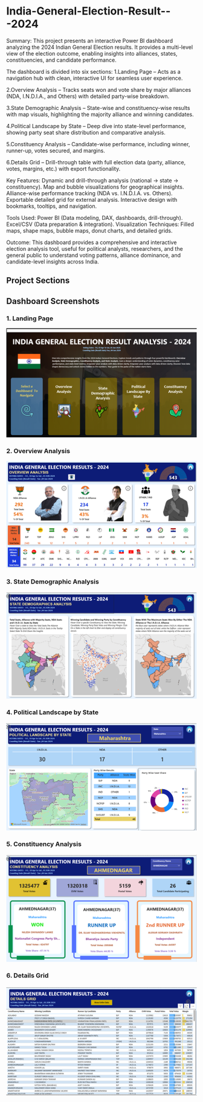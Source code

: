 # India-General-Election-Result---2024
Summary:
This project presents an interactive Power BI dashboard analyzing the 2024 Indian General Election results. It provides a multi-level view of the election outcome, enabling insights into alliances, states, constituencies, and candidate performance.

The dashboard is divided into six sections:
1.Landing Page – Acts as a navigation hub with clean, interactive UI for seamless user experience.

2.Overview Analysis – Tracks seats won and vote share by major alliances (NDA, I.N.D.I.A., and Others) with detailed party-wise breakdown.

3.State Demographic Analysis – State-wise and constituency-wise results with map visuals, highlighting the majority alliance and winning candidates.

4.Political Landscape by State – Deep dive into state-level performance, showing party seat share distribution and comparative analysis.

5.Constituency Analysis – Candidate-wise performance, including winner, runner-up, votes secured, and margins.

6.Details Grid – Drill-through table with full election data (party, alliance, votes, margins, etc.) with export functionality.



Key Features:
Dynamic and drill-through analysis (national → state → constituency).
Map and bubble visualizations for geographical insights.
Alliance-wise performance tracking (NDA vs. I.N.D.I.A. vs. Others).
Exportable detailed grid for external analysis.
Interactive design with bookmarks, tooltips, and navigation.

Tools Used:
Power BI (Data modeling, DAX, dashboards, drill-through).
Excel/CSV (Data preparation & integration).
Visualization Techniques: Filled maps, shape maps, bubble maps, donut charts, and detailed grids.

Outcome:
This dashboard provides a comprehensive and interactive election analysis tool, useful for political analysts, researchers, and the general public to understand voting patterns, alliance dominance, and candidate-level insights across India.

## Project Sections

## Dashboard Screenshots  

### 1. Landing Page  
![Landing Page](https://github.com/Dipalikade/India-General-Election-Result---2024/blob/main/Landing%20page.png?raw=true)

### 2. Overview Analysis  
![Overview Analysis](https://github.com/Dipalikade/India-General-Election-Result---2024/blob/main/Overview%20Analysis.png?raw=true)

### 3. State Demographic Analysis  
![State Demographic Analysis](https://github.com/Dipalikade/India-General-Election-Result---2024/blob/main/State%20Demographics%20Analysis.png?raw=true)

### 4. Political Landscape by State  
![Political Landscape by State](https://github.com/Dipalikade/India-General-Election-Result---2024/blob/main/Political%20Landscape%20by%20State.png?raw=true)

### 5. Constituency Analysis  
![Constituency Analysis](https://github.com/Dipalikade/India-General-Election-Result---2024/blob/main/Constituency%20Analysis.png?raw=true)

### 6. Details Grid  
![Details Grid](https://github.com/Dipalikade/India-General-Election-Result---2024/blob/main/Details%20Grid.png?raw=true)



